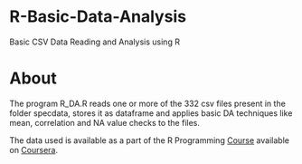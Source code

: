 # R-Basic-Data-Analysis
Basic CSV Data Reading and Analysis using R

# About
The program R_DA.R reads one or more of the 332 csv files present in the folder specdata, stores it as dataframe and applies basic DA techniques like mean, correlation and NA value
checks to the files. 

The data used is available as a part of the R Programming [Course](https://www.coursera.org/learn/r-programming) available on [Coursera](https://coursera.org).
